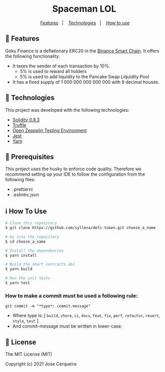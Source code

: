 <h1 align="center">
    <br>
    Spaceman LOL
    <br>
</h1>
<p align="center">
&nbsp;&nbsp;
  <a href="#wrench-features">Features</a>&nbsp;&nbsp;&nbsp;|&nbsp;&nbsp;&nbsp;
  <a href="#rocket-technologies">Technologies</a>&nbsp;&nbsp;&nbsp;|&nbsp;&nbsp;&nbsp;
  <a href="#information_source-how-to-use">How to use</a>&nbsp;&nbsp;
</p>

## :wrench: Features

Goku Finance is a deflationary ERC20 in the [Binance Smart Chain](https://www.binance.org/en/smartChain). It offers the following functionality.

- It taxes the sender of each transaction by 10%.
  - 5% is used to reward all holders
  - 5% is used to add liquidity to the Pancake Swap Liquidity Pool
- It has a fixed supply of 1 000 000 000 000 000 with 9 decimal houses.

## :rocket: Technologies

This project was developed with the following technologies:

- [Solidity 0.8.3](https://docs.soliditylang.org/en/v0.8.3/)
- [Truffle](https://www.trufflesuite.com/)
- [Open Zeppelin Testing Environment](https://docs.openzeppelin.com/test-environment/0.1/)
- [Jest](https://jestjs.io/)
- [Yarn](https://yarnpkg.com/)

## :100: Prerequisites

This project uses the husky to enforce code quality. Therefore we recommend setting up your IDE to follow the configuration from the following files:

- .prettierrc
- .eslintrc.json

## :information_source: How To Use

```bash
# Clone this repository
$ git clone https://github.com/syllena/defi-token.git choose_a_name

# Go into the repository
$ cd choose_a_name

# Install the dependencies
$ yarn install

# Build the smart contracts abi
$ yarn build

# Run the unit tests
$ yarn test

```

### How to make a commit must be used a following rule:

`git commit -m "*type*: commit-message"`

- Where type is: [ `build`, `chore`, `ci`, `docs`, `feat`, `fix`, `perf`, `refactor`, `revert`, `style`, `test` ]
- And commit-message must be written in lower-case.

## :eyes: License

The MIT License (MIT)

Copyright (c) 2021 Jose Cerqueira
